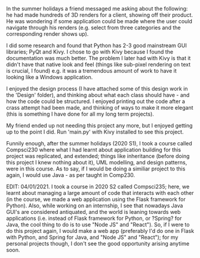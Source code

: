 In the summer holidays a friend messaged me asking about the following: he had made hundreds of 3D renders for a client, showing off their product. He was wondering if some application could be made where the user could navigate through his renders (e.g. select from three categories and the corresponding render shows up).

I did some research and found that Python has 2-3 good mainstream GUI libraries; PyQt and Kivy. I chose to go with Kivy because I found the documentation was much better. The problem I later had with Kivy is that it didn't have that native look and feel (things like sub-pixel rendering on text is crucial, I found) e.g. it was a tremendous amount of work to have it looking like a Windows application. 

I enjoyed the design process (I have attached some of this design work in the 'Design' folder), and thinking about what each class should have - and how the code could be structured. I enjoyed printing out the code after a crass attempt had been made, and thinking of ways to make it more elegant (this is something I have done for all my long term projects). 

My friend ended up not needing this project any more, but I enjoyed getting up to the point I did. Run 'main.py' with Kivy installed to see this project.

Funnily enough, after the summer holidays (2020 S1), I took a course called Compsci230 where what I had learnt about application building for this project was replicated, and extended; things like inheritance (before doing this project I knew nothing about it), UML modelling, and design patterns, were in this course. As to say, if I would be doing a similiar project to this again, I would use Java - as per taught in Comp230.

EDIT: 04/01/2021. I took a course in 2020 S2 called Compsci235; here, we learnt about managing a large amount of code that interacts with each other (in the course, we made a web application using the Flask framework for Python). Also, while working on an internship, I see that nowadays Java GUI's are considered antiquated, and the world is leaning towards web applications (i.e. instead of Flask framework for Python, or ?Spring? for Java, the cool thing to do is to use "Node JS" and "React"). So, if I were to do this project again, I would make a web app (preferably I'd do one in Flask with Python, and Spring for Java, and "Node JS" and "React"); for my personal projects though, I don't see the good opportunity arising anytime soon.
